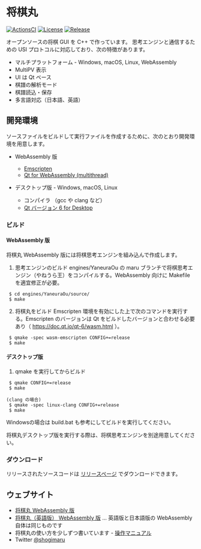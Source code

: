 # 将棋丸

[![ActionsCI](https://github.com/shogimaru/shogimaru/actions/workflows/actions.yml/badge.svg)](https://github.com/shogimaru/shogimaru/actions/workflows/actions.yml)
[![License](https://img.shields.io/badge/license-MIT-blue)](https://opensource.org/licenses/MIT)
[![Release](https://img.shields.io/github/v/release/shogimaru/shogimaru.svg)](https://github.com/shogimaru/shogimaru/releases)

オープンソースの将棋 GUI を C++ で作っています。
思考エンジンと通信するための USI プロトコルに対応しており、次の特徴があります。

- マルチプラットフォーム - Windows, macOS, Linux, WebAssembly
- MultiPV 表示
- UI は Qt ベース
- 棋譜の解析モード
- 棋譜読込・保存
- 多言語対応（日本語、英語）

## 開発環境

ソースファイルをビルドして実行ファイルを作成するために、次のとおり開発環境を用意します。

- WebAssembly 版

  - [Emscripten](https://emscripten.org/)
  - [Qt for WebAssembly (multithread)](https://www.qt.io/)  

- デスクトップ版 - Windows, macOS, Linux
  - コンパイラ （gcc や clang など）
  - [Qt バージョン 6 for Desktop](https://www.qt.io/)

### ビルド

#### WebAssembly 版
将棋丸 WebAssembly 版には将棋思考エンジンを組み込んで作成します。

1. 思考エンジンのビルド
   engines/YaneuraOu の maru ブランチで将棋思考エンジン（やねうら王）をコンパイルする。WebAssembly 向けに Makefile を適宜修正が必要。

```
 $ cd engines/YaneuraOu/source/
 $ make
```

2. 将棋丸をビルド
  Emscripten 環境を有効にした上で次のコマンドを実行する。Emscripten のバージョンは Qt をビルドしたバージョンと合わせる必要あり（ https://doc.qt.io/qt-6/wasm.html ）。

```
 $ qmake -spec wasm-emscripten CONFIG+=release
 $ make
```

#### デスクトップ版

1. qmake を実行してからビルド

```
 $ qmake CONFIG+=release
 $ make

(clang の場合)
 $ qmake -spec linux-clang CONFIG+=release
 $ make
```

Windowsの場合は build.bat も参考にしてビルドを実行してください。

将棋丸デスクトップ版を実行する際は、将棋思考エンジンを別途用意してください。

### ダウンロード

リリースされたソースコードは [リリースページ](https://github.com/shogimaru/shogimaru/releases) でダウンロードできます。

## ウェブサイト

- [将棋丸 WebAssembly 版](https://shogimaru.com)
- [将棋丸（英語版） WebAssembly 版](https://shogimaru.com/index.en.html) ... 英語版と日本語版の WebAssembly 自体は同じものです
- 将棋丸の使い方を少しずつ書いています - [操作マニュアル](https://shogimaru.github.io/shogimaru)
- Twitter [@shogimaru](https://twitter.com/shogimaru)
